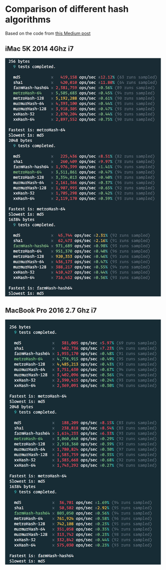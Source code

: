 # Comparison of different hash algorithms

Based on the code from [this Medium post](https://medium.com/@drainingsun/in-search-of-a-good-node-js-hashing-algorithm-8052b6923a3b)

## iMac 5K 2014 4Ghz i7

![imac results](measured-on-imac-5k-2014-4ghz-i7.png)

## MacBook Pro 2016 2.7 Ghz i7

![macbook results](measured-on-macbook-pro-2016-2.7ghz-i7.png)
